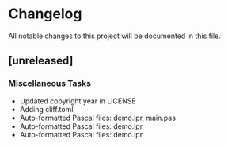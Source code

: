 # Changelog
All notable changes to this project will be documented in this file.

## [unreleased]

### Miscellaneous Tasks

- Updated copyright year in LICENSE
- Adding cliff.toml
- Auto-formatted Pascal files: demo.lpr, main.pas
- Auto-formatted Pascal files: demo.lpr
- Auto-formatted Pascal files: demo.lpr

<!-- generated by git-cliff -->
